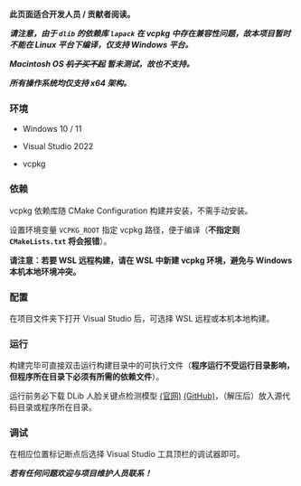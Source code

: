 **此页面适合开发人员 / 贡献者阅读。**

_**请注意，由于 `dlib` 的依赖库 `lapack` 在 vcpkg 中存在兼容性问题，故本项目暂时不能在 Linux 平台下编译，仅支持 Windows 平台。**_

_**Macintosh OS ~~机子买不起~~ 暂未测试，故也不支持。**_

_**所有操作系统均仅支持 x64 架构。**_

### 环境

* Windows 10 / 11

* Visual Studio 2022

* vcpkg

### 依赖

vcpkg 依赖库随 CMake Configuration 构建并安装，不需手动安装。

设置环境变量 `VCPKG_ROOT` 指定 vcpkg 路径，便于编译（**不指定则 `CMakeLists.txt` 将会报错**）。

**请注意：若要 WSL 远程构建，请在 WSL 中新建 vcpkg 环境，避免与 Windows 本机本地环境冲突。**

### 配置

在项目文件夹下打开 Visual Studio 后，可选择 WSL 远程或本机本地构建。

### 运行

构建完毕可直接双击运行构建目录中的可执行文件（**程序运行不受运行目录影响，但程序所在目录下必须有所需的依赖文件**）。

运行前务必下载 DLib 人脸关键点检测模型 [(官网)](http://dlib.net/files/shape_predictor_68_face_landmarks.dat.bz2) [(GitHub)](https://github.com/fenollp/data.shape_predictor_68_face_landmarks/raw/main/shape_predictor_68_face_landmarks.dat)，（解压后）放入源代码目录或程序所在目录。

### 调试

在相应位置标记断点后选择 Visual Studio 工具顶栏的调试器即可。

_**若有任何问题欢迎与项目维护人员联系！**_
